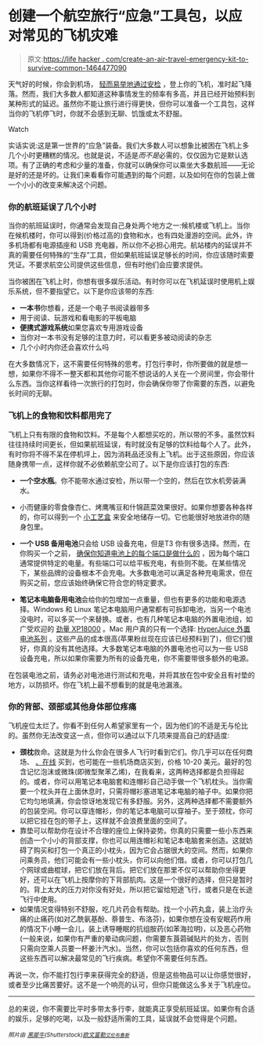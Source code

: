 # 创建一个航空旅行“应急”工具包，以应对常见的飞机灾难

> 原文:[https://life hacker . com/create-an-air-travel-emergency-kit-to-survive-common-1464477090](https://lifehacker.com/create-an-air-travel-emergency-kit-to-survive-common-1464477090)

天气好的时候，你会到机场， [轻而易举地通过安检](https://lifehacker.com/get-through-the-airport-in-record-time-with-this-checkl-5861949) ，登上你的飞机，准时起飞降落。然而，我们大多数人都知道这种事情发生的频率有多高，并且已经开始预料到某种形式的延迟。虽然你不能让旅行进行得更快，但你可以准备一个工具包，这样当你的飞机停飞时，你就不会感到无聊、饥饿或太不舒服。

Watch

实话实说:这是第一世界的“应急”装备。我们大多数人可以想象比被困在飞机上多几个小时更糟糕的情况。也就是说，不适是*而不是*必需的，仅仅因为它是默认选项。有了正确的考虑和少量的准备，你就可以确保你可以乘坐大多数航班——无论是好的还是坏的。让我们来看看你可能遇到的每个问题，以及如何在你的包装上做一个小小的改变来解决这个问题。

### 你的航班延误了几个小时

当你的航班延误时，你通常会发现自己身处两个地方之一:候机楼或飞机上。当你在候机楼时，你可以得到(价格过高的)食物和水，也有四处漫游的空间。此外，许多机场都有电源插座和 USB 充电器，所以你不必担心用完。航站楼内的延误并不真的需要任何特殊的“生存”工具，但如果航班延误足够长的时间，你应该随时索要凭证。不要求航空公司提供这些信息，但有时他们会应要求提供。

当你被困在飞机上时，你想有很多娱乐活动。有时你可以在飞机延误时使用机上娱乐系统，但不要指望它。以下是你应该带的东西:

*   **一本书**你想看，还是一个电子书阅读器带多
*   用于阅读、玩游戏和看电影的平板电脑
*   **便携式游戏系统**如果您喜欢专用游戏设备
*   当你对一本书没有足够的注意力时，可以看更多被动阅读的杂志
*   几个小时内你还会喜欢什么吗

在大多数情况下，这不需要任何特殊的思考。打包行李时，你所要做的就是想一想，如果你不得不一整天都和其他你可能不想说话的人关在一个房间里，你会带什么东西。当你这样看待一次旅行的打包时，你会确保你带了你需要的东西，以避免长时间的无聊。

### 飞机上的食物和饮料都用完了

飞机上只有有限的食物和饮料。不是每个人都想买吃的，所以带的不多。虽然饮料往往持续时间更长，但如果航班延误，有时就没有足够的饮料给每个人了。此外，有时你将不得不呆在停机坪上，因为消耗品还没有上飞机。出于这些原因，你应该随身携带一点，这样你就不必依赖航空公司了。以下是你应该打包的东西:

*   **一个空水瓶**。你不能带水通过安检，所以带一个空的，然后在饮水机旁装满水。
*   小而健康的零食像杏仁、烤鹰嘴豆和什锦蔬菜效果很好。如果你想要各种各样的，你可以得到一个 [小工艺盒](https://www.amazon.com/dp/B000X24A10?asc_campaign=InlineText&asc_refurl=https://lifehacker.com/create-an-air-travel-emergency-kit-to-survive-common-1464477090&asc_source=&linkCode=ogi&psc=1&smid=ATVPDKIKX0DER&tag=kinjalifehackerlink-20&th=1) 来安全地储存一切。它也能很好地放进你的随身包里。

*   **一个 USB 备用电池**只会给 USB 设备充电，但是T3 你有很多选择。然而，在你购买一个之前， [确保你知道电池上的每个端口是做什么的](http://lifehacker.com/know-what-each-port-does-on-your-mobile-battery-pack-1460321906) ，因为每个端口通常提供特定的电量。有些端口可以给平板充电，有些则不能。在某些情况下，某些品牌的设备根本不会充电。大多数电池可以满足各种充电需求，但在购买之前，您应该始终确保它符合您的特定要求。
*   **笔记本电脑备用电池**会给你的包增加一点重量，但也有更多的功能和电源选择。Windows 和 Linux 笔记本电脑用户通常都有可拆卸电池，当另一个电池没电时，可以多买一个来替换。或者，也有几种笔记本电脑的外置电池组，如广受欢迎的 [劲量 XP18000](http://www.amazon.com/Energizer-XP18000-Universal-External-Netbooks/dp/B002K8M9HC?asc_campaign=InlineText&asc_refurl=https://lifehacker.com/create-an-air-travel-emergency-kit-to-survive-common-1464477090&asc_source=&tag=kinjalifehackerlink-20) 。Mac 用户真的只有一个选择: [HyperJuice 外置电池系列](http://lifehacker.com/hyperjuice-1-5-batteries-are-the-only-portable-power-fo-1460327906) 。这些产品的成本很高(苹果粉丝现在应该已经预料到了)，但它们很好，你真的没有其他选择。大多数笔记本电脑的外置电池也可以为一些 USB 设备充电，所以如果你需要为所有的设备充电，你不需要带很多额外的电源。

在包装电池之前，请务必对电池进行测试和充电，并将其放在包中安全且有衬垫的地方，以防损坏。你在飞机上最不想看到的就是电池漏液。

### 你的背部、颈部或其他身体部位疼痛

飞机座位太烂了。你看不到任何人希望家里有一个，因为他们的不适是无与伦比的。虽然你无法改变这一点，但你可以通过以下几项来提高自己的舒适度:

*   **颈枕**救命。这就是为什么你会在很多人飞行时看到它们。你几乎可以在任何商场、 [、在线](https://www.amazon.com/dp/B004UB056E?asc_campaign=InlineText&asc_refurl=https://lifehacker.com/create-an-air-travel-emergency-kit-to-survive-common-1464477090&asc_source=&linkCode=ogi&psc=1&smid=A30HCXNHG4VV1T&tag=kinjalifehackerlink-20&th=1) 买到，也可能在一些机场商店买到，价格 10-20 美元。最好的包含记忆泡沫或微珠(即微型聚苯乙烯)，在我看来，这两种选择都是负担得起的。或者，你可以用笔记本电脑套和连帽衫自己动手做一个飞机枕头。当你需要一个枕头并在上面休息时，只需将帽衫塞进笔记本电脑的袖子中。如果你把它均匀地填满，你会惊讶地发现它有多舒服。另外，这两种选择都不需要额外的包装空间。你可以穿连帽衫，你的笔记本电脑可以穿袖子。至于颈枕，你可以把它挂在包的带子上，这样就不会浪费里面的空间了。
*   靠垫可以帮助你在设计不合理的座位上保持姿势。你真的只需要一些小东西来创造一个小小的背部支撑，你也可以用连帽衫和笔记本电脑套来创造。这就妨碍了购买和打包一个真正的小枕头，因为它会占据很大的空间。然而，如果你问乘务员，他们可能会有一些小枕头，你可以向他们借。或者，你可以打包几个网球或曲棍球，把它们放在背后。把它们放在那里不仅可以帮助你坐得更好，还可以在飞机上按摩你的下背部肌肉。这是一个很好的选择，但只是暂时的。背上太大的压力对你没有好处，所以把它留给短途飞行，或者只是在长途飞行中使用。
*   如果情况变得特别不舒服，吃几片药会有帮助。找一个小药丸盒，装上治疗头痛的止痛药(如对乙酰氨基酚、萘普生、布洛芬)，如果你想在没有安眠药作用的情况下小睡一会儿，装上诱导睡眠的抗组胺药(如苯海拉明)，以及恶心药物(一般来说，如果你有严重的晕动病问题，你需要东莨菪碱贴片的处方，否则只需向空乘人员要一杯姜汁汽水)。当然，你可以包括你喜欢的任何东西，但这些东西可以解决最常见的飞行疾病。希望你不需要任何东西。

再说一次，你不能打包行李来获得完全的舒适，但是这些物品可以让你感觉很好，或者至少比痛苦要好。这不是一个响亮的认可，但你只能做这么多关于飞机座位。

* * *

总的来说，你不需要比平时多带太多行李，就能真正享受航班延误。如果你有合适的娱乐，足够的吃喝，以及一般舒适所需的工具，延误就不会觉得是个问题。

*<small>照片由</small>* [*<small>黑犀牛</small>*](http://www.shutterstock.com/pic.mhtml?id=67932787)*<small>(Shutterstock)</small>*[*<small>欧文富勒</small>*](http://www.flickr.com/photos/owenitguy/9665830797/)*<small></small>*<small>[*<small>艾伦布鲁斯</small>*](http://www.flickr.com/photos/22764998@N08/2967497897/in/photolist-5wecJR-5y5ndq-5yAy1N-5UGpE1-63NzwD-63NzN8-63NAmR-63NAvr-63NJkF-63SNtN-63SNwS-63SNAq-63SP1N-63SPhU-64B5iZ-64DVA4-64DVNp-64DVVt-64FkGS-64Jdcf-64Jdiq-64YEP7-65jHPi-65v5FX-65vzsH-65zmzj-6627gD-6627qc-6628GV-6628YB-6629ka-6629Gx-662a4t-666nFu-666o1W-666o9Y-666ojY-666ovh-666psy-666pAA-666qeb-666qno-66igcW-66mCWh-66w5jg-66w6iv-66w6nx-66w6t8-66w6TD-66w79x-66w7yt)*<small></small>*</small>

<small><small></small></small>